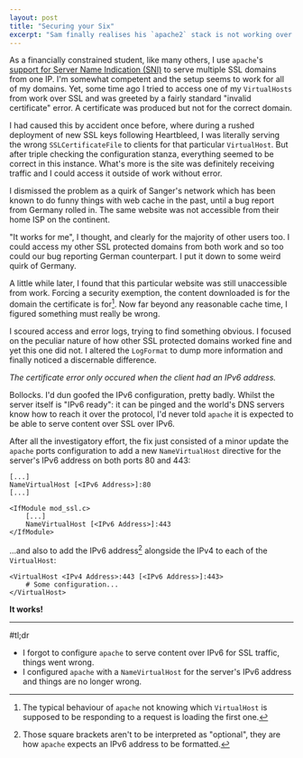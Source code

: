 ```yaml
---
layout: post
title: "Securing your Six"
excerpt: "Sam finally realises his `apache2` stack is not working over IPv6."
---
```


As a financially constrained student, like many others, I use `apache`'s
[support for Server Name Indication (SNI)](https://wiki.apache.org/httpd/NameBasedSSLVHostsWithSNI)
to serve multiple SSL domains from one IP. I'm somewhat competent and the setup seems to work for
all of my domains. Yet, some time ago I tried to access one of my `VirtualHosts` from work over SSL
and was greeted by a fairly standard "invalid certificate" error. A certificate was produced but not for
the correct domain.

I had caused this by accident once before, where during a rushed deployment of new SSL keys following
Heartbleed, I was literally serving the wrong `SSLCertificateFile` to clients for that particular `VirtualHost`.
But after triple checking the configuration stanza, everything seemed to be correct in this instance.
What's more is the site was definitely receiving traffic and I could access it outside of work without error.

I dismissed the problem as a quirk of Sanger's network which has been known to do funny
things with web cache in the past, until a bug report from Germany rolled in. The same
website was not accessible from their home ISP on the continent.

"It works for me", I thought, and clearly for the majority of other users too. I could access
my other SSL protected domains from both work and so too could our bug reporting German counterpart.
I put it down to some weird quirk of Germany.

A little while later, I found that this particular website was still unaccessible from work.
Forcing a security exemption, the content downloaded is for the domain the certificate is for[^2].
Now far beyond any reasonable cache time, I figured something must really be wrong.

I scoured access and error logs, trying to find something obvious. I focused on the peculiar nature
of how other SSL protected domains worked fine and yet this one did not. I altered the `LogFormat` to
dump more information and finally noticed a discernable difference.

*The certificate error only occured when the client had an IPv6 address.*

Bollocks. I'd dun goofed the IPv6 configuration, pretty badly. Whilst the server itself is
"IPv6 ready": it can be pinged and the world's DNS servers know how to reach it over
the protocol, I'd never told `apache` it is expected to be able to serve content over SSL over IPv6.

After all the investigatory effort, the fix just consisted of a minor update the `apache` ports configuration
to add a new `NameVirtualHost` directive for the server's IPv6 address on both ports 80 and 443:

```
[...]
NameVirtualHost [<IPv6 Address>]:80
[...]

<IfModule mod_ssl.c>
    [...]
    NameVirtualHost [<IPv6 Address>]:443
</IfModule>
```

...and also to add the IPv6 address[^1] alongside the IPv4 to each of the `VirtualHost`:

```
<VirtualHost <IPv4 Address>:443 [<IPv6 Address>]:443>
    # Some configuration...
</VirtualHost>
```
**It works!**

* * *

#tl;dr
* I forgot to configure `apache` to serve content over IPv6 for SSL traffic, things went wrong.
* I configured `apache` with a `NameVirtualHost` for the server's IPv6 address and things are no longer wrong.

[^1]: Those square brackets aren't to be interpreted as "optional", they are how `apache` expects an IPv6 address to be formatted.

[^2]: The typical behaviour of `apache` not knowing which `VirtualHost` is supposed to be responding to a request is loading the first one.
